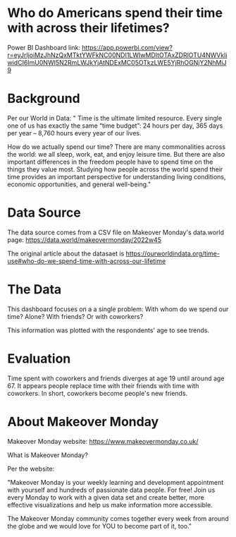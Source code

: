 # Who do Americans spend their time with across their lifetimes? 

Power BI Dashboard link: https://app.powerbi.com/view?r=eyJrIjoiMzJhNzQxMTktYWFkNC00NDI1LWIwMDItOTAxZDRlOTU4NWVkIiwidCI6ImU0NWI5N2RmLWJkYjAtNDExMC05OTkzLWE5YjRhOGNjY2NhMiJ9


# Background

Per our World in Data: " Time is the ultimate limited resource. Every single one of us has exactly the same “time budget”: 24 hours per day, 365 days per year – 8,760 hours every year of our lives.

How do we actually spend our time? There are many commonalities across the world: we all sleep, work, eat, and enjoy leisure time. But there are also important differences in the freedom people have to spend time on the things they value most. Studying how people across the world spend their time provides an important perspective for understanding living conditions, economic opportunities, and general well-being."

# Data Source

The data source comes from a CSV file on Makeover Monday's data.world page: 
https://data.world/makeovermonday/2022w45

The original article about the datasaet is https://ourworldindata.org/time-use#who-do-we-spend-time-with-across-our-lifetime



# The Data

This dashboard focuses on a a single problem: With whom do we spend our time? Alone? With friends? Or with coworkers? 

This information was plotted with the respondents' age to see trends.

# Evaluation 

Time spent with coworkers and friends diverges at age 19 until around age 67. It appears people replace time with their friends with time with coworkers. In short, coworkers become people's new friends. 


# About Makeover Monday

Makeover Monday website: https://www.makeovermonday.co.uk/

What is Makeover Monday?

Per the website:

"Makeover Monday is your weekly learning and development appointment with yourself and hundreds of passionate data people. For free! Join us every Monday to work with a given data set and create better, more effective visualizations and help us make information more accessible.

The Makeover Monday community comes together every week from around the globe and we would love for YOU to become part of it, too."

